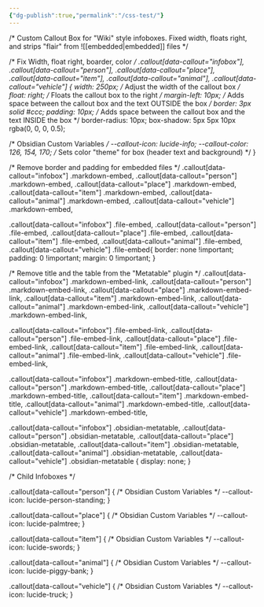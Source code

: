 ```yaml
---
{"dg-publish":true,"permalink":"/css-test/"}
---
```




/* Custom Callout Box for "Wiki" style infoboxes.
Fixed width, floats right, and strips "flair" from ![[embedded\|embedded]] files */

/* Fix Width, float right, boarder, color */
.callout[data-callout="infobox"],
.callout[data-callout="person"],
.callout[data-callout="place"],
.callout[data-callout="item"],
.callout[data-callout="animal"],
.callout[data-callout="vehicle"] {
  width: 250px; /* Adjust the width of the callout box */
  float: right; /* Floats the callout box to the right */
  margin-left: 10px; /* Adds space between the callout box and the text OUTSIDE the box */
  border: 3px solid #ccc;
  padding: 10px; /* Adds space between the callout box and the text INSIDE the box */
  border-radius: 10px;
  box-shadow: 5px 5px 10px rgba(0, 0, 0, 0.5);

  /* Obsidian Custom Variables */
  --callout-icon: lucide-info;
  --callout-color: 126, 154, 170; /* Sets color "theme" for box (header text and background) */
}


/* Remove border and padding for embedded files */
.callout[data-callout="infobox"] .markdown-embed,
.callout[data-callout="person"] .markdown-embed,
.callout[data-callout="place"] .markdown-embed,
.callout[data-callout="item"] .markdown-embed,
.callout[data-callout="animal"] .markdown-embed,
.callout[data-callout="vehicle"] .markdown-embed,

.callout[data-callout="infobox"] .file-embed,
.callout[data-callout="person"] .file-embed,
.callout[data-callout="place"] .file-embed,
.callout[data-callout="item"] .file-embed,
.callout[data-callout="animal"] .file-embed,
.callout[data-callout="vehicle"] .file-embed{
  border: none !important;
  padding: 0 !important;
  margin: 0 !important;
}


/* Remove title and the table from the "Metatable" plugin */
.callout[data-callout="infobox"]  .markdown-embed-link,
.callout[data-callout="person"] .markdown-embed-link,
.callout[data-callout="place"] .markdown-embed-link,
.callout[data-callout="item"] .markdown-embed-link,
.callout[data-callout="animal"] .markdown-embed-link,
.callout[data-callout="vehicle"] .markdown-embed-link,

.callout[data-callout="infobox"]  .file-embed-link,
.callout[data-callout="person"] .file-embed-link,
.callout[data-callout="place"] .file-embed-link,
.callout[data-callout="item"] .file-embed-link,
.callout[data-callout="animal"] .file-embed-link,
.callout[data-callout="vehicle"] .file-embed-link,

.callout[data-callout="infobox"]  .markdown-embed-title,
.callout[data-callout="person"] .markdown-embed-title,
.callout[data-callout="place"] .markdown-embed-title,
.callout[data-callout="item"] .markdown-embed-title,
.callout[data-callout="animal"] .markdown-embed-title,
.callout[data-callout="vehicle"] .markdown-embed-title,

.callout[data-callout="infobox"]  .obsidian-metatable,
.callout[data-callout="person"] .obsidian-metatable,
.callout[data-callout="place"] .obsidian-metatable,
.callout[data-callout="item"] .obsidian-metatable,
.callout[data-callout="animal"] .obsidian-metatable,
.callout[data-callout="vehicle"] .obsidian-metatable {
  display: none;
}



/* Child Infoboxes */

.callout[data-callout="person"] {
  /* Obsidian Custom Variables */
  --callout-icon: lucide-person-standing;
}

.callout[data-callout="place"] {
  /* Obsidian Custom Variables */
  --callout-icon: lucide-palmtree;
}

.callout[data-callout="item"] {
  /* Obsidian Custom Variables */
  --callout-icon: lucide-swords;
}

.callout[data-callout="animal"] {
  /* Obsidian Custom Variables */
  --callout-icon: lucide-piggy-bank;
}

.callout[data-callout="vehicle"] {
  /* Obsidian Custom Variables */
  --callout-icon: lucide-truck;
}
